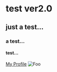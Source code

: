 # test ver2.0
## just a test...
### a test...
#### test...
[My Profile](https://github.com/ojojojoj)
![Foo](https://avatars0.githubusercontent.com/u/25073169?v=3&amp;s=460)

